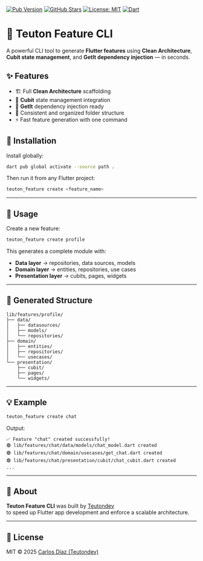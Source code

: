 [![Pub Version](https://img.shields.io/pub/v/teuton_feature)](https://pub.dev/packages/teuton_feature)
[![GitHub Stars](https://img.shields.io/github/stars/teutones92/teuton_feature)](https://github.com/teutones92/teuton_feature)
[![License: MIT](https://img.shields.io/badge/License-MIT-green.svg)](https://opensource.org/licenses/MIT)
[![Dart](https://img.shields.io/badge/SDK-%3E%3D3.0.0-blue.svg)](https://dart.dev)


# 🧩 Teuton Feature CLI

A powerful CLI tool to generate **Flutter features** using **Clean Architecture**, **Cubit state management**, and **GetIt dependency injection** — in seconds.

## ✨ Features

- 🏗️ Full **Clean Architecture** scaffolding
- 🔄 **Cubit** state management integration
- 💉 **GetIt** dependency injection ready
- 📁 Consistent and organized folder structure
- ⚡ Fast feature generation with one command

## 🚀 Installation

Install globally:
```bash
dart pub global activate --source path .
```

Then run it from any Flutter project:
```bash
teuton_feature create <feature_name>
```

---

## 📖 Usage

Create a new feature:
```bash
teuton_feature create profile
```

This generates a complete module with:
- **Data layer** → repositories, data sources, models  
- **Domain layer** → entities, repositories, use cases  
- **Presentation layer** → cubits, pages, widgets  

---

## 📂 Generated Structure

```
lib/features/profile/
├── data/
│   ├── datasources/
│   ├── models/
│   └── repositories/
├── domain/
│   ├── entities/
│   ├── repositories/
│   └── usecases/
└── presentation/
    ├── cubit/
    ├── pages/
    └── widgets/
```

---

## 💡 Example

```bash
teuton_feature create chat
```

Output:
```
✅ Feature "chat" created successfully!
🟢 lib/features/chat/data/models/chat_model.dart created
🟢 lib/features/chat/domain/usecases/get_chat.dart created
🟢 lib/features/chat/presentation/cubit/chat_cubit.dart created
...
```

---

## 🧰 About

**Teuton Feature CLI** was built by [Teutondev](https://teutondev.com/)  
to speed up Flutter app development and enforce a scalable architecture.

---

## 📜 License

MIT © 2025 [Carlos Díaz (Teutondev)](https://github.com/teutones92)
